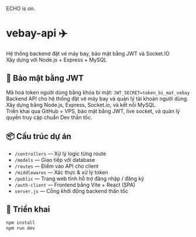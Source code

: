 ECHO is on.
# vebay-api ✈️

Hệ thống backend đặt vé máy bay, bảo mật bằng JWT và Socket.IO  
Xây dựng với Node.js + Express + MySQL

## 🔐 Bảo mật bằng JWT

Mã hoá token người dùng bằng khóa bí mật: `JWT_SECRET=token_bi_mat_vebay`
Backend API cho hệ thống đặt vé máy bay và quản lý tài khoản người dùng.  
Xây dựng bằng Node.js, Express, Socket.io, và kết nối MySQL.  
Triển khai qua GitHub + VPS, bảo mật bằng JWT, live socket, và quản lý quyền truy cập chuẩn Dev thần tốc.

## 📦 Cấu trúc dự án

- `/controllers` — Xử lý logic từng route
- `/models` — Giao tiếp với database
- `/routes` — Điểm vào API cho client
- `/middlewares` — Xác thực & xử lý token
- `/public` — Trang web tĩnh hỗ trợ đăng nhập / đăng ký
- `/auth-client` — Frontend bằng Vite + React (SPA)
- `server.js` — Cổng khởi động backend thần tốc

## 🚀 Triển khai

```bash
npm install
npm run dev